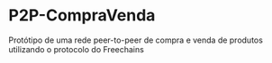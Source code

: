 # P2P-CompraVenda
Protótipo de uma rede peer-to-peer de compra e venda de produtos utilizando o protocolo do Freechains
